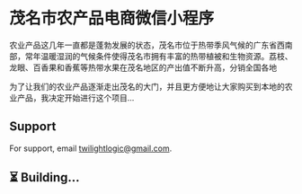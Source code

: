# 茂名市农产品电商微信小程序

农业产品这几年一直都是蓬勃发展的状态，茂名市位于热带季风气候的广东省西南部，常年温暖湿润的气候条件使得茂名市拥有丰富的热带植被和生物资源。荔枝、龙眼、百香果和香蕉等热带水果在茂名地区的产出值不断升高，分销全国各地

为了让我们的农业产品逐渐走出茂名的大门，并且更方便地让大家购买到本地的农业产品，我决定开始进行这个项目...

## Support

For support, email twilightlogic@gmail.com.

## ⏳ Building...

